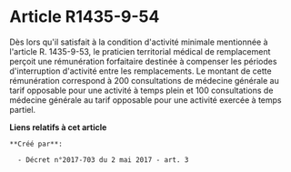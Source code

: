 # Article R1435-9-54

Dès lors qu'il satisfait à la condition d'activité minimale mentionnée à l'article R. 1435-9-53, le praticien territorial
médical de remplacement perçoit une rémunération forfaitaire destinée à compenser les périodes d'interruption d'activité
entre les remplacements. Le montant de cette rémunération correspond à 200 consultations de médecine générale au tarif
opposable pour une activité à temps plein et 100 consultations de médecine générale au tarif opposable pour une activité
exercée à temps partiel.

**Liens relatifs à cet article**

	**Créé par**:

	  - Décret n°2017-703 du 2 mai 2017 - art. 3
